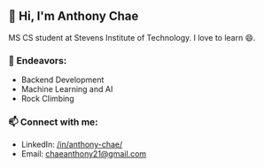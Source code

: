 ## 👋 Hi, I'm Anthony Chae

MS CS student at Stevens Institute of Technology. I love to learn 😄.

### 🌱 Endeavors: 

- Backend Development
- Machine Learning and AI
- Rock Climbing

### 📫 Connect with me:

- LinkedIn: [/in/anthony-chae/](https://www.linkedin.com/in/anthony-chae/)
- Email: chaeanthony21@gmail.com

<!--
**chaeanthony/chaeanthony** is a ✨ _special_ ✨ repository because its `README.md` (this file) appears on your GitHub profile.

Here are some ideas to get you started:

- 🔭 I’m currently working on ...
- 🌱 I’m currently learning ...
- 👯 I’m looking to collaborate on ...
- 🤔 I’m looking for help with ...
- 💬 Ask me about ...
- 📫 How to reach me: ...
- 😄 Pronouns: ...
- ⚡ Fun fact: ...
-->
